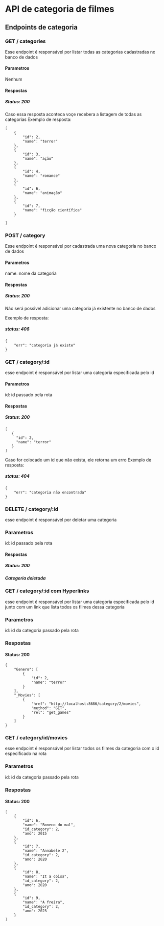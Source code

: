 # API de categoria de filmes

## Endpoints de categoria
### GET / categories
Esse endpoint é responsável por listar todas as categorias cadastradas no banco de dados
#### Parametros
Nenhum
#### Respostas
##### Status: 200
Caso essa resposta aconteca voçe  recebera a listagem de todas as categorias
Exemplo de resposta:
```
[
    {
        "id": 2,
        "name": "terror"
    },
    {
        "id": 3,
        "name": "ação"
    },
    {
        "id": 4,
        "name": "romance"
    },
    {
        "id": 6,
        "name": "animação"
    },
    {
        "id": 7,
        "name": "ficção científica"
    }
 
]
```
### POST / category
Esse endpoint é responsável por cadastrada uma nova categoria no banco de dados
#### Parametros
name: nome da categoria
#### Respostas
##### Status: 200
Não será possìvel adicionar uma categoria já existente no banco de dados

Exemplo de resposta:
##### status: 406
```
{
    "err": "categoria já existe"
}

```
### GET / category/:id
esse endpoint é responsável por listar uma categoria especificada pelo id
#### Parametros
id: id passado pela rota
#### Respostas
##### Status: 200
```
[
   {
     "id": 2,
     "name": "terror"
   }
]
```
Caso for colocado um id que não exista, ele retorna um erro
Exemplo de resposta:
##### status: 404
```
{
    "err": "categoria não encontrada"
}
```
### DELETE / category/:id 
esse endpoint é responsável por deletar uma categoria
### Parametros
id: id passado pela rota
#### Respostas
##### Status: 200
##### Categoria deletada

### GET / category/:id com Hyperlinks
esse endpoint é responsável por listar uma categoria especificada pelo id junto com um link que lista 
todos os filmes dessa categoria
### Parametros
id: id da categoria passado pela rota
### Respostas
#### Status: 200

```
{
    "Genero": [
        {
            "id": 2,
            "name": "terror"
        }
    ],
    "_Movies": [
        {
            "href": "http://localhost:8686/category/2/movies",
            "method": "GET",
            "rel": "get_games"
        }
    ]
}
```
### GET / category/id/movies
esse endpoint é responsável por listar todos os filmes da categoria com o id especificado na rota
### Parametros
id: id da categoria passado pela rota
### Respostas
#### Status: 200
```
[
    {
        "id": 6,
        "name": "Boneco do mal",
        "id_category": 2,
        "ano": 2015
    },
    {
        "id": 7,
        "name": "Annabele 2",
        "id_category": 2,
        "ano": 2020
    },
    {
        "id": 8,
        "name": "It a coisa",
        "id_category": 2,
        "ano": 2020
    },
    {
        "id": 9,
        "name": "A freira",
        "id_category": 2,
        "ano": 2023
    }
]
```
